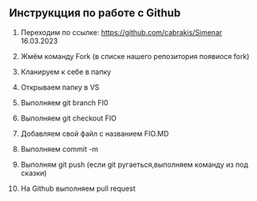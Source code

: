 ## Инструкцция по работе с Github
1. Переходим по ссылке: https://github.com/cabrakis/Simenar 16.03.2023

2. Жмём команду Fork (в списке нашего репозитория появиося fork)

3. Кланируем к себе в папку

4. Открываем папку в VS

5. Выполняем git branch FI0

6. Выполняем git checkout FIO

7. Добавляем свой файл с названием FIO.MD

8. Выполняем commit -m

9. Выполням git push (если git ругаеться,выполняем команду из под сказки)

10. На Github выполняем pull request
